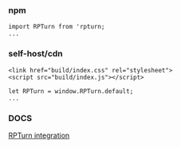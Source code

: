 ### npm
```
import RPTurn from 'rpturn;
...
```

### self-host/cdn
```
<link href="build/index.css" rel="stylesheet">
<script src="build/index.js"></script>

let RPTurn = window.RPTurn.default;
...
```

### DOCS

[RPTurn integration](https://rpturn.vitech.dev/#/docs/getting-started)